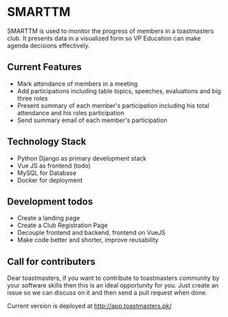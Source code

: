 # SMARTTM

SMARTTM is used to monitor the progress of members in a toastmasters club. It presents data in a visualized form so VP Education can make agenda decisions effectively.

## Current Features

- Mark attendance of members in a meeting
- Add participations including table topics, speeches, evaluations and big three roles
- Present summary of each member's participation including his total attendance and his roles participation
- Send summary email of each member's participation

## Technology Stack

- Python Django as primary development stack
- Vue JS as frontend (todo)
- MySQL for Database
- Docker for deployment

## Development todos

- Create a landing page
- Create a Club Registration Page
- Decouple frontend and backend, frontend on VueJS
- Make code better and shorter, improve reusability

## Call for contributers

Dear toastmasters, if you want to contribute to toastmasters community by your software skills then this is an ideal opportunity for you. Just create an issue so we can discuss on it and then send a pull request when done.

Current version is deployed at http://app.toastmasters.pk/
